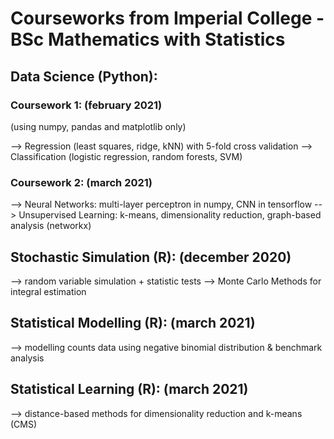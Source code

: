 # Courseworks from Imperial College - BSc Mathematics with Statistics

## Data Science (Python):

### Coursework 1: (february 2021)

(using numpy, pandas and matplotlib only)

--> Regression (least squares, ridge, kNN) with 5-fold cross validation
--> Classification (logistic regression, random forests, SVM)


### Coursework 2: (march 2021)

--> Neural Networks: multi-layer perceptron in numpy, CNN in tensorflow
--> Unsupervised Learning: k-means, dimensionality reduction, graph-based analysis (networkx)

## Stochastic Simulation (R): (december 2020)

--> random variable simulation + statistic tests
--> Monte Carlo Methods for integral estimation 

## Statistical Modelling (R): (march 2021)

--> modelling counts data using negative binomial distribution & benchmark analysis

## Statistical Learning (R): (march 2021)

--> distance-based methods for dimensionality reduction and k-means (CMS)
